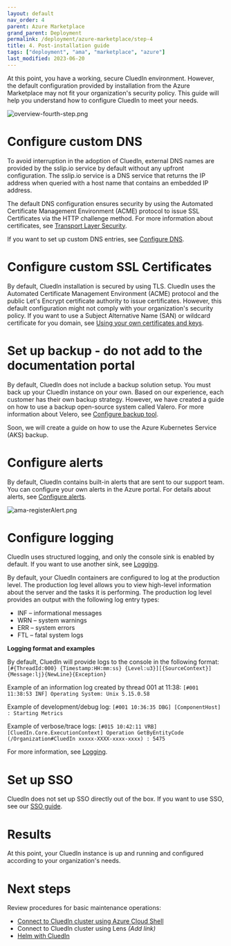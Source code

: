 ```yaml
---
layout: default
nav_order: 4
parent: Azure Marketplace
grand_parent: Deployment
permalink: /deployment/azure-marketplace/step-4
title: 4. Post-installation guide
tags: ["deployment", "ama", "marketplace", "azure"]
last_modified: 2023-06-20
---
```


At this point, you have a working, secure CluedIn environment. However, the default configuration provided by installation from the Azure Marketplace may not fit your organization's security policy. This guide will help you understand how to configure CluedIn to meet your needs.

![overview-fourth-step.png](../../assets/images/ama/install-guide/overview-fourth-step.png)

# Configure custom DNS

To avoid interruption in the adoption of CluedIn, external DNS names are provided by the sslip.io service by default without any upfront configuration. The sslip.io service is a DNS service that returns the IP address when queried with a host name that contains an embedded IP address.

The default DNS configuration ensures security by using the Automated Certificate Management Environment (ACME) protocol to issue SSL Certificates via the HTTP challenge method. For more information about certificates, see [Transport Layer Security](https://dev.azure.com/CluedIn-io/CluedIn/_wiki/wikis/CluedIn.wiki/1199/TLS-SSL).

If you want to set up custom DNS entries, see [Configure DNS](https://dev.azure.com/CluedIn-io/CluedIn/_wiki/wikis/CluedIn.wiki/1197/DNS).

# Configure custom SSL Certificates

By default, CluedIn installation is secured by using TLS. CluedIn uses the Automated Certificate Management Environment (ACME) protocol and the public Let's Encrypt certificate authority to issue certificates. However, this default configuration might not comply with your organization's security policy. If you want to use a Subject Alternative Name (SAN) or wildcard certificate for you domain, see [Using your own certificates and keys](https://dev.azure.com/CluedIn-io/CluedIn/_wiki/wikis/CluedIn.wiki/1199/TLS-SSL?anchor=using-your-own-certificates-and-keys).

# Set up backup - do not add to the documentation portal

By default, CluedIn does not include a backup solution setup. You must back up your CluedIn instance on your own. Based on our experience, each customer has their own backup strategy. However, we have created a guide on how to use a backup open-source system called Valero. For more information about Velero, see [Configure backup tool](https://dev.azure.com/CluedIn-io/CluedIn/_wiki/wikis/CluedIn.wiki/1201/Back-up).

Soon, we will create a guide on how to use the Azure Kubernetes Service (AKS) backup.

# Configure alerts

By default, CluedIn contains built-in alerts that are sent to our support team. You can configure your own alerts in the Azure portal. For details about alerts, see [Configure alerts](https://dev.azure.com/CluedIn-io/CluedIn/_wiki/wikis/CluedIn.wiki/1205/Alert).

![ama-registerAlert.png](../../assets/images/ama/install-guide/ama-registerAlert.png)

# Configure logging

CluedIn uses structured logging, and only the console sink is enabled by default. If you want to use another sink, see [Logging](https://dev.azure.com/CluedIn-io/CluedIn/_wiki/wikis/CluedIn.wiki/1202/Logs).

By default, your CluedIn containers are configured to log at the production level. The production log level allows you to view high-level information about the server and the tasks it is performing. The production log level provides an output with the following log entry types:

- INF – informational messages
- WRN – system warnings
- ERR – system errors
- FTL – fatal system logs

**Logging format and examples**

By default, CluedIn will provide logs to the console in the following format:
`[#{ThreadId:000} {Timestamp:HH:mm:ss} {Level:u3}][{SourceContext}] {Message:lj}{NewLine}{Exception}`

Example of an information log created by thread 001 at 11:38:
`[#001 11:38:53 INF] Operating System: Unix 5.15.0.58`

Example of development/debug log:
`[#001 10:36:35 DBG] [ComponentHost] : Starting Metrics`

Example of verbose/trace logs:
`[#015 10:42:11 VRB][CluedIn.Core.ExecutionContext] Operation GetByEntityCode (/Organization#CluedIn xxxxx-XXXX-xxxx-xxxx) : 5475`

For more information, see [Logging](https://dev.azure.com/CluedIn-io/CluedIn/_wiki/wikis/CluedIn.wiki/1202/Logs).

# Set up SSO

CluedIn does not set up SSO directly out of the box. If you want to use SSO, see our [SSO guide](https://dev.azure.com/CluedIn-io/CluedIn/_wiki/wikis/CluedIn.wiki/1211/SSO).

# Results

At this point, your CluedIn instance is up and running and configured according to your organization's needs.

# Next steps

Review procedures for basic maintenance operations:

- [Connect to CluedIn cluster using Azure Cloud Shell](https://dev.azure.com/CluedIn-io/CluedIn/_wiki/wikis/CluedIn.wiki/1226/Connect-to-CluedIn-cluster)
- Connect to CluedIn cluster using Lens _(Add link)_
- [Helm with CluedIn](https://dev.azure.com/CluedIn-io/CluedIn/_wiki/wikis/CluedIn.wiki/1220/Helm)

